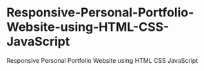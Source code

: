 # Responsive-Personal-Portfolio-Website-using-HTML-CSS-JavaScript
Responsive Personal Portfolio Website using HTML CSS JavaScript
